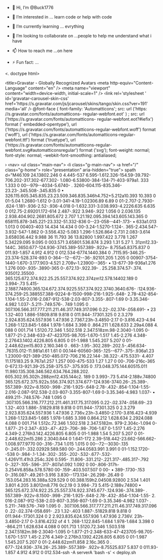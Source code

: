 - 👋 Hi, I’m @Buck1776
- 👀 I’m interested in ... learn code or help with code
- 🌱 I’m currently learning ... evrything
- 💞️ I’m looking to collaborate on ...people to help me understand what i have 
- 📫 How to reach me ...on here 

- ⚡ Fun fact: ...

<!---
Buck1776/Buck1776 is a ✨ special ✨ repository because its `README.md` (this file) appears on your GitHub profile.
You can click the Preview link to take a look at your changes.
--->
<. doctype html>
<html xmlns="http://www.w3.org/1999/xhtml"
xmlns: fb="http://www. facebook.com/2008/fbml">
<head>
‹title>Gravatar - Globally Recognized Avatars</title>
<link rel="shortcut icon" href="/favicon.ico" /›
‹meta http-equiv="Content-type" content="text/html; charset=utf-8"
/>
‹meta http-equiv="Content-Language" content="en" />
‹meta name="viewport" content="width=device-width, initial-scale=1"
/>
<link rel='stylesheet ' id='gravatar-core-css'
href='https://s.gravatar.com/dist/css/style.min.css?ver=191' media='all'
/>
<link rel='stylesheet ' id='gravatar-noticons-css' href='//s0.wp.com/i/noticons/noticons.css?ver=191'
media='all' />
<link rel='stylesheet' id='gravatar-carousel-css'
href='https://s.gravatar.com/js/jcarousel/lib/jquery.jcarousel.css?ver=19
1' media='all' />
‹link rel='stylesheet ' id='gravatar-carousel-skin-css'
href='https://s.gravatar.com/js/jcarousel/skins/tango/skin.css?ver=191'
media='all' /›
<link rel='stylesheet' id='gravatar-profile-css' href='https://s.gravatar.com/dist/css/profile.min.css?ver=191'
media='all' />
<link
rel='stylesheet' id='gravatar-font-base-css'
href='https://fonts.googleapis.com/css2?family=Roboto+Mono:wght@400; 500&#
038; family=Varela+Round&#038;display=swap' media='all' /> <link rel='stylesheet' id='gravatar-font-css'
href='https://fonts.googleapis.com/css?family=Open+Sans:300italic, 400ital
ic, 600italic, 400, 300, 600&#038; subset=latin' media='all' <style id='gravatar-automatticon-inline-css' nonce='dfb77e38198b'>
@font-face {
font-family: 'Automatticons';
src: url ('https: //s.gravatar.com/fonts/automatticons-
regular-webfont.eot' ) ;
src: url ('https://s.gravatar.com/fonts/automatticons-
regular-webfont.eot?#iefix') format (' embedded-opentype'), url ('https://s.gravatar.com/fonts/automatticons-regular-webfont.woff') format ('woff'), url ('https://s.gravatar.com/fonts/automatticons-regular-
webfont.ttf') format ('truetype'),
url ('https://s.gravatar.com/fonts/automatticons-regular-webfont.svg#automatticonsregular') format ('svg');
font-weight: normal; font-style: normal;
-webkit-font-smoothing: antialiased;
</style>
<script src='https://s.gravatar.com/js/webtoolkit.base64.js?ver=191'
id='gravatar-base64-js'></script>
<script src='https://s.gravatar.com/js/jquery.js?ver=191' id='gravatar-
jquery-js'>/script>
<script src='https://s.gravatar.com/js/jquery-migrate.js?ver=191'


window eventName = false;
</script>
</head>
<body id="pageginmeizile.vof" >
<div id="wrap" ›
<div id="unified-header">›
‹nav>
‹ul class="main-nav">
‹li class="g-main-nav">
‹a href="/" class="g-home">
role="presentation" aria-hidden="true">
<path class="g-fill-brand"
d="M10.82.6999.45a2.699 2.699 0 005.398 0V5.86228.101 8.101 0 11-8.423
1.913 2.702 2.702 0 00-3.821-3.821A13.5 13.5 0 1013.499 0 2.699 2.699 0
0010.8 2.699z"></path>
spath d="M46.109 24.13802.246 0
4.445-537 6.595-1.612.326-154.59-39.792-706.202-317.302-677.302-
1.080-6.53800-384-134-71-403-979a1. 333 1.333 0 00--979--4034-5.6740-
. 3260-604.115-835.346-23.23-.345.508-.345.835 0
• 326.115.605.345.835.23.23.509.346.835.346h4.752+5.212a10.393 10.393 0
01-5.04 1.2680-1.612 0-3.01-341-4.19-1.02306.89 6.89 0 01-2.707-2.7930-
.624-1.181-.936-2.52-.936-4.018 0-1.632.331-3.038.993-4.2226.635 6.635 0
012.75-2.69201.172-614 2.487-.922 3.946-.922 1.056 0 2.036.135
2.938.404.902.2681.805.672 2.707 1.21.192.095.394.143.605.143.365 0
658115.878-345.221-23.332-51.332-836 0--23-058--441-.173-
• 633a1.013 1.013 0 00403-403 14.434 14.434 0 00-3.24-1.5270-1.124-. 365-2.434.547-3.932-547-1.862 0-3.556.432-5.083 1.296-1.526.864-2.731
2.083-3.614 3.658036.442 9.988 36 11.793 36 13.82800 1.997.422 3.778
1.267 5.34229.095 9.095 0 003.571 3.65801.536.874 3.293 1.31 5.27
1. 31zm12.33-144C. 3650.677-124.936-3745.389-557.389-.922v-
8.755a5.8375.837 0 011.93-1.857 4.912 4.912 0 012.534-6774.1440.384 0
.7115.95-346.25-23.374-528.374-893 0-364--12--672--36-.92101.205 1.205 0 00907-3754-1440-1.670-3.177.903-4.521 2.708v-1.23900--365-
• 13-677-39-936a1.276 1.276 000-.935-.3890-365 0-.672.13-.922.39-
. 25.258.374.57-.374. 935012.35500
. 365.125.672.374.922.25.25.557.374.922.374zm12.578.14402.189 0 3.994-.73
5.415-2.1887.74800.365.124.672.374.9225.557.374.922.3740.3640.676-
:124.936-374.259-25.388557.388-9224-8-1500-998-216-1.925-.648-
2.78-432-854-1.104-1.55-2.016-2.087-912-538-2.03-807-3.355-.807-1.69
0-3.35.346-4.982 1.037-.5.211-.749.576-. 749 1.095 0
. 307.106.566.317.777.211.211.46.317.749.317.096 0.22-.02.374-.058.691-
• 23 1.32-403 1.886-51809.818 9.818 0 011.944-.17301.325 0 2.3.279
2.924.835.624.557.936 1.47.936 2.7367.23h-3.4850-2.17 0-3.816.423-4.94
1.268-1.123.845-1.684 1.978-1.684 3.398 0 .864.211 1.628.633 2.29a4.088
4. 088 0 001.714 1.5120.72.346 1.502.518 2.347.518zm.98-2.3040-1.095 0-1.877-21-2.348-633-47-423705-98.705-1.670-1.517 1.45-2.276
4.348-2.27643.1402.4226.805 6.805 0 01-1.988 1.545.207 5.207 0 01-2.448.62zm15.803 2.160.346 0 . 663-.1.95-.302.289-.202.5-.456.634-
.76315.012-11.981a1.61 1.61 0 00.144-60560-365-.125--677-.375-.936a1.23
1.23000-921-389-250-485.072-706.216.22.144-.38.322-.475.5331-
4.407 11.175183.25 9.767a1.257 1.257 000-475-533 1.27 1.27 0 00-.706-216c-365 0-672.13-921.39-25.258-375.57-.375.935 0
.173.048.375.144.60515.011
11.980.135.308.346.562.634.764.288.202. 605.302.95.302h.288zm12.435.144c2.
189 0 3.993-.73 5.414-2.188v.74800
365.125.672.375.922s.556.374.921.374.677-124.936-3740.26-.25.389-. 557.389-.922v-8.1500-.998-.216-1.925-.648-2.78-.432-.854-1.104-1.55-
2.016-2.087-912.538-2.03-807-3.355-807-1.69 0-3.35.346-4.983 1.037-
• 499.211-.748.576-.748 1.095 0
.307.105.566.316.777.212.211.461.317.75.317.095 0.22-.02.374-.058.69-.23
1.32-.403 1.886-.51829.818 9.818 0 011.944-.17301.325 0 2.3.279
2.923.835.624.557.936 1.47.936 2.736v.23h-3.4850-2.170-3.816.423-4.939
1.268-1.123.845-1.685 1.978-1.685 3.398 0.864.212 1.628.634 2.2924.088
4.088 0 001.714 1.512c.72.346 1.502.518 2.347.5182m. 979-2.304c-1.094 0-
1.877-.21-2.347-.633-.47-.423-.706-.98-.706-1.67 0-1.517 1.45-2.276
4.349-2.276h3.142.4226.805 6.805 0 01-1.988 1.54 5.207 5.207 0 01-2.448.622m15.286 2.3040.844 0 1.641-172 2.39-518.442-23.662-566.662-1.008.977.9770 00-.316-.734 1.015 1.015 0 00--72--3030-.135 0-.245.01-.332.02929.589.580 00-.244.0583.991 3.991 0 01-1.152.1720--538 0-.984-.1-1.34-.302-.355-.202-.532-.677-.532-1.426V11.41h3.254c.326 0.595-
.11.806-.331.212-.221.317-.485.317-.792 0-.327-.105-.596-.317-.807a1.092
1.092 0 00-.806-317h-3.254V6.858a.578.5780 00-.159-.403.507.507 0 00-
• 389-.1730-.153 0-.316.087-.49.261-3.916 3.830--173.134-.26.298-.26.49 0
.153.054.283.16.388a.529.529 0 00.388.159h2.04508.92800 2.534 1.401 3.801
4.205 3.8012m8.776 0c2.19 0 3.994-.73 5.415-2.188v.74800
• 365.125.672.374.922.25.25.557.374.922.3745.677-.124.936-.374.389-
. 557.389-.922v-8.1500-.998-.216-1.925-.648-2.78-.432-.854-1.104-1.55-
2. 016-2.087-912-538-2.03-807-3.356-807-1.69 0-3.35.346-4.982 1.037-
. 5.211-.749.576-.749 1.095 0
. 307.106.566.317.777.211.211.46.317.749.317.096 0 .22-.02.374-058.691-
.23 1.32-.403 1.887-.51829.818 9.818 0 011.944-.17301.324 0 2
2.923.835.624.557.936 1.47.936 2.736V. 23h-3.4850-2.17 0-3.816.4232 of 4
1. 268-1.122.845-1.684 1.978-1.684 3.398 0 -864.211 1.628.634
4.088 0 001.713 1.5120.72.346 1.503.518 2.347.5182m.98-2.3040-1.095 0-1.877-21-2.348-633-47-423705-98.705-1.670-1.517 1.45-2.276
4.349-2.276h3.1392.4226.805 6.805 0 01-1.987 1.545.207 5.207 0 01-2.448.62zm11.858 2.16c.365 0 . 677-.124.936-.374.26-.25.389-.557.389-
.922v-8.75525.837 5.837 0 011.93-1.857 4.912 4.912 0 012.534-ssh -A serverA 'bash -s' < deploy.sh


